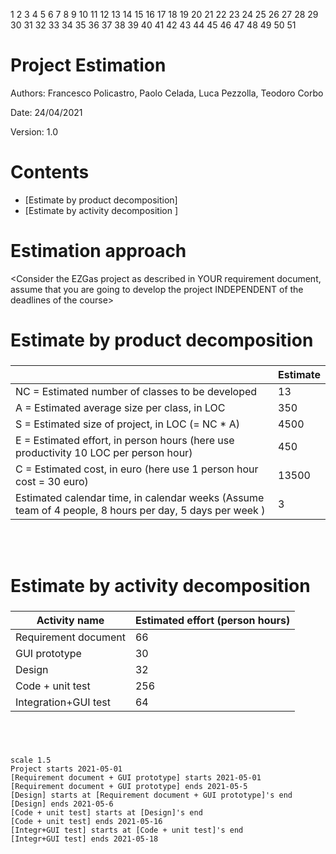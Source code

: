 1
2
3
4
5
6
7
8
9
10
11
12
13
14
15
16
17
18
19
20
21
22
23
24
25
26
27
28
29
30
31
32
33
34
35
36
37
38
39
40
41
42
43
44
45
46
47
48
49
50
51
# Project Estimation  
Authors: Francesco Policastro, Paolo Celada, Luca Pezzolla, Teodoro Corbo

Date: 24/04/2021

Version: 1.0

# Contents
- [Estimate by product decomposition]
- [Estimate by activity decomposition ]
# Estimation approach
<Consider the EZGas  project as described in YOUR requirement document, assume that you are going to develop the project INDEPENDENT of the deadlines of the course>
# Estimate by product decomposition
### 
|             | Estimate                        |             
| ----------- | ------------------------------- |  
| NC =  Estimated number of classes to be developed   |              13               |             
|  A = Estimated average size per class, in LOC       |                  350          | 
| S = Estimated size of project, in LOC (= NC * A) | 4500 |
| E = Estimated effort, in person hours (here use productivity 10 LOC per person hour)  |                450                      |   
| C = Estimated cost, in euro (here use 1 person hour cost = 30 euro) | 13500 | 
| Estimated calendar time, in calendar weeks (Assume team of 4 people, 8 hours per day, 5 days per week ) |         3           |               

<br />
<br />

# Estimate by activity decomposition
### 
|         Activity name    | Estimated effort (person hours)   |             
| ----------- | ------------------------------- | 
| Requirement document| 66 |
| GUI prototype | 30 |
|Design| 32 |
|Code + unit test| 256 |
|Integration+GUI test| 64 |
###
<br />
<br />

```plantuml
scale 1.5
Project starts 2021-05-01
[Requirement document + GUI prototype] starts 2021-05-01
[Requirement document + GUI prototype] ends 2021-05-5
[Design] starts at [Requirement document + GUI prototype]'s end 
[Design] ends 2021-05-6
[Code + unit test] starts at [Design]'s end 
[Code + unit test] ends 2021-05-16
[Integr+GUI test] starts at [Code + unit test]'s end
[Integr+GUI test] ends 2021-05-18
```